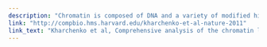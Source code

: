 ```yaml
---
description: "Chromatin is composed of DNA and a variety of modified histones and non-histone proteins, which have an impact on cell differentiation, gene regulation and other key cellular processes. Here we present a genome-wide chromatin landscape for Drosophila melanogaster based on eighteen histone modifications, summarized by nine prevalent combinatorial patterns. Integrative analysis with other data (non-histone chromatin proteins, DNase I hypersensitivity, GRO-Seq reads produced by engaged polymerase, short/long RNA products) reveals discrete characteristics of chromosomes, genes, regulatory elements and other functional domains. We find that active genes display distinct chromatin signatures that are correlated with disparate gene lengths, exon patterns, regulatory functions and genomic contexts. We also demonstrate a diversity of signatures among Polycomb targets that include a subset with paused polymerase. This systematic profiling and integrative analysis of chromatin signatures provides insights into how genomic elements are regulated, and will serve as a resource for future experimental investigations of genome structure and function."
link: "http://compbio.hms.harvard.edu/kharchenko-et-al-nature-2011"
link_text: "Kharchenko et al, Comprehensive analysis of the chromatin landscape in Drosophila melanogaster,Nature, 2011"
---
```


